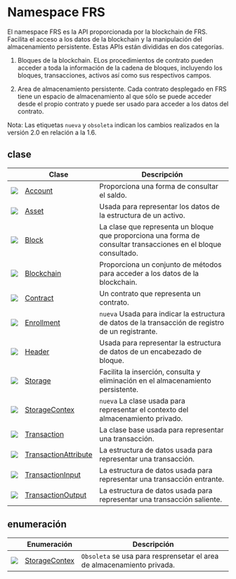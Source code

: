 # Namespace FRS

El namespace FRS es la API proporcionada por la blockchain de FRS. Facilita el acceso a los datos de la blockchain y la manipulación del almacenamiento persistente. Estas APIs están divididas en dos categorías.

1. Bloques de la blockchain. ELos procedimientos de contrato pueden acceder a toda la información de la cadena de bloques, incluyendo los bloques, transacciones, activos así como sus respectivos campos.

2. Area de almacenamiento persistente. Cada contrato desplegado en FRS tiene un espacio de almacenamiento al que sólo se puede acceder desde el propio contrato y puede ser usado para acceder a los datos del contrato.

Nota: Las etiquetas `nueva` y `obsoleta` indican los cambios realizados en la versión 2.0 en relación a la 1.6.

## clase

| | Clase | Descripción |
| ---------------------------------------- | ---------------------------------------- | ---------------------- |
| ![](https://i-msdn.sec.s-msft.com/dynimg/IC29808.jpeg) | [Account](FRS/Account.md)          | Proporciona una forma de consultar el saldo.      |
| ![](https://i-msdn.sec.s-msft.com/dynimg/IC29808.jpeg) | [Asset](FRS/Asset.md)              | Usada para representar los datos de la estructura de un activo.        |
| ![](https://i-msdn.sec.s-msft.com/dynimg/IC29808.jpeg) | [Block](FRS/Block.md)              | La clase que representa un bloque que proporciona una forma de consultar transacciones en el bloque consultado.  |
| ![](https://i-msdn.sec.s-msft.com/dynimg/IC29808.jpeg) | [Blockchain](FRS/Blockchain.md)    | Proporciona un conjunto de métodos para acceder a los datos de la blockchain. |
| ![](https://i-msdn.sec.s-msft.com/dynimg/IC29808.jpeg) | [Contract](FRS/Contract.md)        | Un contrato que representa un contrato.                |
| ![](https://i-msdn.sec.s-msft.com/dynimg/IC29808.jpeg) | [Enrollment](FRS/Enrollment.md)    | `nueva` Usada para indicar la estructura de datos de la transacción de registro de un registrante. |
| ![](https://i-msdn.sec.s-msft.com/dynimg/IC29808.jpeg) | [Header](FRS/Header.md)            | Usada para representar la estructura de datos de un encabezado de bloque.          |
| ![](https://i-msdn.sec.s-msft.com/dynimg/IC29808.jpeg) | [Storage](FRS/Storage.md)          | Facilita la inserción, consulta y eliminación en el almacenamiento persistente.  |
| ![](https://i-msdn.sec.s-msft.com/dynimg/IC29808.jpeg) | [StorageContex](FRS/StorageContex.md) | `nueva` La clase usada para representar el contexto del almacenamiento privado.  |
| ![](https://i-msdn.sec.s-msft.com/dynimg/IC29808.jpeg) | [Transaction](FRS/Transaction.md)  |  La clase base usada para representar una transacción.           |
| ![](https://i-msdn.sec.s-msft.com/dynimg/IC29808.jpeg) | [TransactionAttribute](FRS/TransactionAttribute.md) | La estructura de datos usada para representar una transacción.         |
| ![](https://i-msdn.sec.s-msft.com/dynimg/IC29808.jpeg) | [TransactionInput](FRS/TransactionInput.md) | La estructura de datos usada para representar una transacción entrante.        |
| ![](https://i-msdn.sec.s-msft.com/dynimg/IC29808.jpeg) | [TransactionOutput](FRS/TransactionOutput.md) | La estructura de datos usada para representar una transacción saliente. |

## enumeración

|  | Enumeración | Descripción |
| ---------------------------------------- | ---------------------------------------- | ----------------------- |
| ![](https://i-msdn.sec.s-msft.com/dynimg/IC134134.jpeg) | [StorageContex](FRS/StorageContex2.md) | `Obsoleta` se usa para resprensetar el area de almacenamiento privada.
